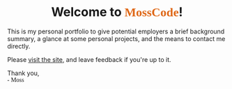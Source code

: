 # <center>Welcome to <span style="color:#df6919; font-family: 'Odibee Sans'">MossCode</span>!</center>
This is my personal portfolio to give potential employers a brief background summary, a glance at some personal projects, and the means to contact me directly.

Please [visit the site](https://www.jacob-b-moss.com/landing), and leave feedback if you're up to it. 

Thank you,<br>
<span style="font-family: 'Dancing Script', cursive;">- Moss</span>